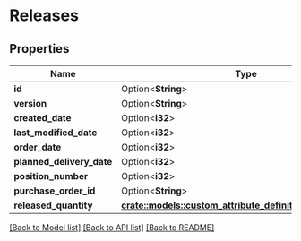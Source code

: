 # Releases

## Properties

Name | Type | Description | Notes
------------ | ------------- | ------------- | -------------
**id** | Option<**String**> |  | [optional]
**version** | Option<**String**> |  | [optional]
**created_date** | Option<**i32**> |  | [optional]
**last_modified_date** | Option<**i32**> |  | [optional]
**order_date** | Option<**i32**> |  | [optional]
**planned_delivery_date** | Option<**i32**> |  | [optional]
**position_number** | Option<**i32**> |  | [optional]
**purchase_order_id** | Option<**String**> |  | [optional]
**released_quantity** | [**crate::models::custom_attribute_definition::AttributeType**](decimal.md) |  | 

[[Back to Model list]](../README.md#documentation-for-models) [[Back to API list]](../README.md#documentation-for-api-endpoints) [[Back to README]](../README.md)


